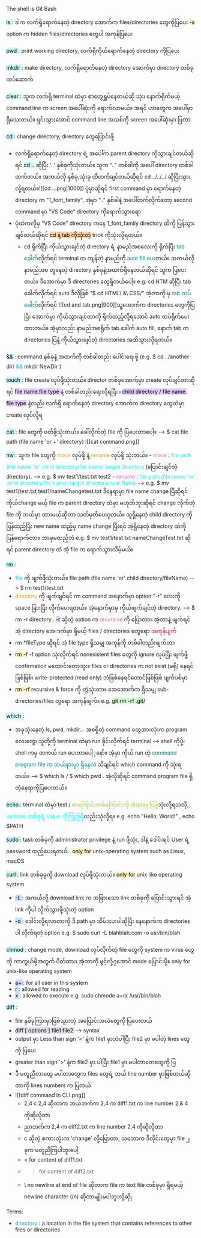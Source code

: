 
The shell is Git Bash

<mark style="background: #ABF7F7A6;">ls </mark> : ဒါက လက်ရှိရောက်နေတဲ့ directory အောက်က files/directories တွေကိုပြပေး
	<mark style="background: #FFF3A3A6;">-a</mark> option က hidden files/directories တွေပါ အကုန်ပြပေး

<mark style="background: #ABF7F7A6;">pwd </mark> : print working directory, လက်ရှိကိုယ်ရောက်နေတဲ့ directory ကိုပြပေး

<mark style="background: #ABF7F7A6;">mkdir </mark>  : make directory, လက်ရှိရောက်နေတဲ့ directory အောက်မှာ directory တစ်ခုထပ်ဆောက်

<mark style="background: #ABF7F7A6;">clear </mark> : သူက လက်ရှိ terminal ထဲမှာ စာတွေရှူပ်နေတယ်ဆို သုံး၊ နောက်ရိုက်မယ့် command line က screen ‌အပေါ််ဆုံးကို ရောက်လာမယ်။ အရင် ဟာတွေက အပေါ်မှာရှိသေးတယ်။ ရှင်းသွားအောင် command line အသစ်ကို screen အပေါ်ဆုံးမှာ ပြတာ

<mark style="background: #ABF7F7A6;">cd </mark> : change directory, directory တွေပြောင်းဖို့
- လက်ရှိရောက်နေတဲ့ directory ရဲ့ အပေါ်က parent directory ကိုသွားချင်တယ်ဆိုရင် <mark style="background: #ABF7F7A6;">cd ..</mark> ဆိုပြီး '..' နှစ်ခုကိုသုံးတယ်။ သူက ".." တစ်ခါကို အပေါ် directory တစ်ခါတက်တယ်။ အကယ်လို နှစ်ခု,သုံးခု ထိတက်ချင်တယ်ဆိုရင် cd ../../../ ဆိုပြိးသွားလို့ရတယ်။![[cd ...png|1000]] ပုံမှာဆိုရင် first command မှာ ရောက်နေတဲ့ directory က "1_font_family", အဲ့မှာ ".." နှစ်ခါနဲ့ အပေါ်တက်လိုက်တော့ second command မှာ "VS Code" directory ကိုရောက်သွားရော
- ပုံထဲကလိုမှ "VS Code" directory ကနေ 1_font_family directory ထိကို ပြန်သွားချင်တယ်ဆိုရင် <mark style="background: #FFB86CA6;">cd နဲ့ tab ကိုသုံးတဲ့</mark> trick ကိုသုံးလို့ရတယ်။
	- cd ရိုက်ပြီး ကိုယ်သွားချင်တဲ့ directory ရဲ့ နာမည်အစလေးကို ရိုက်ပြီး <span style="color:rgb(0, 128, 128)">tab ခေါက်</span>လိုက်ရင် terminal က ကျန်တဲ့ နာမည်ကို<span style="color:rgb(0, 128, 128)"> auto fill ပေး</span>တယ်။ အကယ်လို နာမည်အစ တူနေတဲ့ directory နှစ်ခုနဲ့အထက်ရှိနေတယ်ဆိုရင် သူက ပြပေးတယ်။ ဒီအောက်မှာ ဒီ directories တွေရှိတယ်ပေါ့။ e.g. cd HTM ဆိုပြီး tab ခေါက်လိုက်ရင် auto ဒီလိုဖြစ် "$ cd HTML\ \&\ CSS/" အဲ့တာကို မှ <span style="color:rgb(0, 128, 128)">tab ထပ်ခေါက်</span>လိုက်ရင် ![[cd and tab.png|900]]သူ့အောက်က directories တွေကိုပြပြီး အောက်မှာ ကိုယ်သွားချင်တာကို ရိုက်ထည့်လို့ရအောင် auto ထပ်ရိုက်ပေးထားတယ်။ အဲ့မှာလည်း နာမည်အစရိုက် tab ခေါက် auto fill, နောက် tab က directories ပြနဲ့ ကိုယ်သွားချင်တဲ့ directories အထိသွားလို့ရတယ်။

<mark style="background: #ABF7F7A6;">&&  </mark> : command နှစ်ခုနဲ့ အထက်ကို တစ်ခါတည်း‌ ပေါင်းရေးဖို့ (e.g. $ cd ../another dir/ <span style="color:rgb(0, 176, 240)">&&</span> mkdir NewDir )

<mark style="background: #ABF7F7A6;">touch </mark> : file create လုပ်ဖို့သုံးတယ်။ director တစ်ခုအောက်မှာ create လုပ်ချင်တာဆိုရင် <mark style="background: #D2B3FFA6;">file name.file type </mark> နဲ့ တစ်ခါတည်းရေးလို့ရပြီး ၊ <mark style="background: #D2B3FFA6;">child directory / file name. file type</mark> နဲ့လည်း လက်ရှိ ရောက်နေတဲ့ directory အောက်က directory တွေထဲမှာ create လုပ်လို့ရ

<mark style="background: #ABF7F7A6;">cat </mark> : file တွေကို ဖတ်ဖို့သုံးတယ်။ ခေါ်လိုက်တဲ့ file ကို ပြပေးတာပေါ့။ --> $ cat file path (file name 'or +' directory) ![[cat command.png]]

<mark style="background: #ABF7F7A6;">mv </mark> : သူက file တွေကို <span style="color:rgb(255, 155, 0)">move</span> လုပ်ဖို့ နဲ့ <span style="color:rgb(255, 155, 0)">rename</span> လုပ်ဖို့ သုံးတယ်။
	- <span style="color:rgb(255, 105, 180)">move</span> : <span style="color:rgb(0, 255, 255)">file path (file name 'or' child directory/file name) target Directory</span> (ပြောင်းချင်တဲ့ directory). --> e.g. $ mv test1/test.txt test2
	- <span style="color:rgb(255, 105, 180)">rename</span> : <span style="color:rgb(0, 255, 255)">file path (file name 'or' child directory/file name) target directory/new Name</span> --> e.g. $ mv test1/test.txt test1/nameChangetest.txt 
	  ဒီနေရာမှာ file name change ပြီဆိုရင် ကိုယ်change မယ့် file က parent directory ထဲမှာ မဟုတ်ဘူးဆိုရင် change လိုက်တဲ့ file ကို ဘယ်မှာ ထားမယ်ဆိုတာ သတ်မှတ်ပေး၇တယ်။ သူရှိနေတဲ့ child directory ကိုပြန်ထည့်ပြီး new name ထည့်မှ name change ပြီးရင် အဲ့ရှိနေတဲ့ directory ထဲကို ပြန်ရောက်တာ။ ဘာမှမထည့်ဘဲ e.g. $ mv test1/test.txt nameChangeTest.txt ဆိုရင် parent directory ထဲ အဲ့ file က ရောက်သွားလိမ့်မယ်။

<mark style="background: #ABF7F7A6;">rm </mark> :  
- <span style="color:rgb(0, 176, 240)">file</span> ကို ဖျက်ဖို့သုံးတယ်။ file path (file name 'or' child directory/fileName) --> $ rm test1/test.txt
- <span style="color:rgb(255, 155, 0)">directory</span> ကို ဖျက်ချင်ရင် rm command အနောက်မှာ option "-r" လေးကို space ခြားပြီး လိုက်ပေးရတယ်။ အဲ့နောက်မှာမှ ကိုယ်ဖျက်ချင်တဲ့ directory. --> $ rm -r directory . <mark style="background: #D2B3FFA6;">-r</mark> ဆိုတဲ့ option က <span style="color:rgb(255, 105, 180)">recursive </span> ကို ပြောတာ။ အဲ့တာနဲ့ ဖျက်ရင် အဲ့ directory အေ‌ာက်မှာ ရှိမယ့် files / directories တွေရော <span style="color:rgb(220, 20, 60)">အကုန်ပျက်</span>
- rm \*fileType ဆိုရင် အဲ့ file type ရှိသမျှ အကုန်ကို တစ်ခါတည်းဖျက်တာ
- <mark style="background: #FFF3A3A6;">rm -f</mark> -f option သုံးလိုက်ရင် nonexistent files ‌တွေကို ignore လုပ်ပြီး ဖျက်ဖို့ confirmation မတောင်းတော့ဘူး။ files or directories က not exist (မရှိ) နေ‌ရင်ဖြစ်ဖြစ်၊ write-protected (read only) ဘဲဖြစ်နေရင်တောင်ဖြစ်ဖြစ် ဖျက်ပစ်မှာ
- <mark style="background: #FFF3A3A6;">rm -rf</mark> recursive & force ကို တွဲသုံးတာ။ အေအောက်က ရှိသမျှ sub-directories/files တွရော အကုန်ဖျက်။ e.g. <mark style="background: #BBFABBA6;">git rm -rf .git/</mark>


<mark style="background: #ABF7F7A6;">which </mark> : 
- အခုသုံးနေ‌တဲ့ ls, pwd, mkdir... အစရှိတဲ့ command တွေအားလုံးက program လေးတွေ၊ သူတို့ကို terminal ထဲမှာ run ခိုင်းလိုက်ရင် terminal --> shell ကိုပို့၊ shell ကမှ တကယ် run ပေးတာပေါ့့နော်။ အဲ့မှာ ကိုယ် run တဲ့<span style="color:rgb(0, 128, 128)"> command program file က ဘယ်နားမှာ ရှိနေလဲ</span> သိချင်ရင် which command ကို သုံးရတယ်။ --> $ which ls / $ which pwd . အဲ့လိုဆိုရင် command program file ရှိတဲ့နေရာကိုပြပေးတယ်။

<mark style="background: #ABF7F7A6;">echo  </mark> : terminal ထဲမှာ text / <span style="color:rgb(146, 208, 80)">စာကြောင်းတစ်ကြောင်းကို display ပြဖို့</span>သုံးလို့ရသလို, <span style="color:rgb(0, 255, 255)">variable တစ်ခုရဲ့ value ကိုကြည့်ဖို့</span>လည်းသုံလို့ရ။ e.g. echo "Hello, World!" , echo $PATH


<mark style="background: #ABF7F7A6;">sudo </mark> : task တစ်ခုကို administrator privilege နဲ့ run ဖို့သုံး, ဒါနဲ့ ‌ဒေါင်းရင် User ရဲ့ password ထည့်ပေးရတယ်.. <mark style="background: #FFF3A3A6;">only for</mark> unix-operating system such as Linux, macOS

<mark style="background: #ABF7F7A6;">curl </mark> : link တစ်ခုခုကို download လုပ်ဖို့သုံးတယ်။ <mark style="background: #FFF3A3A6;">only for</mark> unix like operating system
- <mark style="background: #ADCCFFA6;">-L </mark> : အကယ်လို့ download link က အခြားသော link တစ်ခုကို ပြောင်းသွားရင် အဲ့ link ကိုပါ လိုက်သွားဖို့သုံးတဲ့ option
- <mark style="background: #ADCCFFA6;">-o </mark> : ‌ဒေါင်းလို့ရလာတာကို ဒီ path မှာ သိမ်းပေးပါဆိုပြီး နေနောက်က directories ပါ လိုက်ရတဲ့ option
e.g. $ sudo curl -L blahblah.com -o usr/bin/blah

<mark style="background: #ABF7F7A6;">chmod </mark> : change mode, download လုပ်လိုက်တဲ့ file တွေကို system က virus တွေကို ကာကွယ်ဖို့အတွက် ပိတ်ထား၊ အဲ့တာကို ဖွင့်လို့၇အောင် mode ပြောင်းဖို့။ only for unix-like operating system

- <mark style="background: #ADCCFFA6;">a+ </mark> : for all user in this system
- <mark style="background: #ADCCFFA6;">r </mark> : allowed for reading
- <mark style="background: #ADCCFFA6;">x </mark> : allowed to execute
e.g. sudo chmode a+rx /usr/bin/blah

<mark style="background: #ABF7F7A6;">diff </mark> : 
- file နှစ်ခုကြားမှာဖြစ်သွားတဲ့ အပြောင်းအလဲတွေကို ပြပေးတယ်
- <mark style="background: #CACFD9A6;">diff \[ options \] file1 file2 </mark> --> syntax
- output မှာ Less than sign '<' နဲ့က file1 မှာဘဲပါပြီး file2 မှာ မပါတဲ့ lines တွေကို ပြပေး
- greater than sign '>' နဲ့က file2 မှာ ပါပြီး file1 မှာ မပါတာတေတွေကို ပြ
- ဒီ မတူညီတာတွေ မပါတာတွေက files တွေရဲ့ ဘယ် line number မှာဖြစ်တယ်ဆိုတာကို lines numbers က ပြတယ်
- ![[diff command in CLI.png]] 
	- 2,4 c 2,4 ဆိုတာက ဘယ်ဘက်က 2,4 က diff1.txt က line number 2 & 4 ကိုဆိုလိုတာ
	- ညာဘက်က 2,4 က diff2.txt က line number 2,4 ကိုဆိုလိုတာ
	- c ဆိုတဲ့ စကားလုံးက 'change' လို့ပြောတာ, သဘောက ဒီလိုင်းတွေမှာ file ၂ ခုက မတူညီကြပါဘူးပေါ့
	- < for content of diff1.txt
	- > for content of diff2.txt
	- \\ no newline at end of file ဆိုတာက file က text file တစ်ခုမှာ ရှိရမယ့် newline character (/n) ဆိုတာမျိုးမပါဘူးလို့ဆိုု

Terms:

- <span style="color:rgb(0, 176, 240)">directory</span> : a location in the file system that contains references to other files or directories